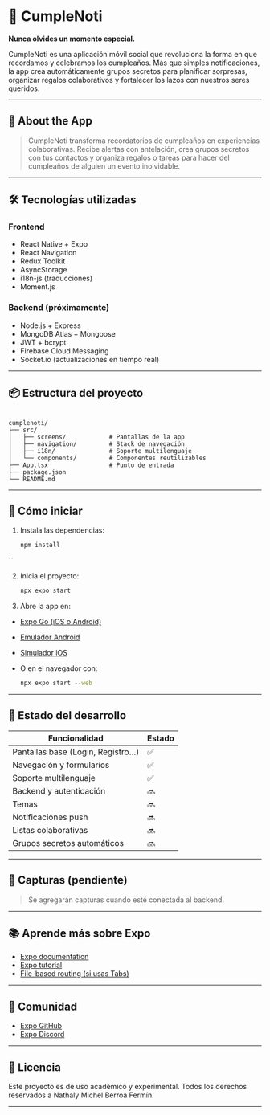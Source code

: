 # 🎉 CumpleNoti

**Nunca olvides un momento especial.**

CumpleNoti es una aplicación móvil social que revoluciona la forma en que recordamos y celebramos los cumpleaños. Más que simples notificaciones, la app crea automáticamente grupos secretos para planificar sorpresas, organizar regalos colaborativos y fortalecer los lazos con nuestros seres queridos.

---

## 📱 About the App

> CumpleNoti transforma recordatorios de cumpleaños en experiencias colaborativas. Recibe alertas con antelación, crea grupos secretos con tus contactos y organiza regalos o tareas para hacer del cumpleaños de alguien un evento inolvidable.

---

## 🛠 Tecnologías utilizadas

### Frontend
- React Native + Expo
- React Navigation
- Redux Toolkit
- AsyncStorage
- i18n-js (traducciones)
- Moment.js

### Backend (próximamente)
- Node.js + Express
- MongoDB Atlas + Mongoose
- JWT + bcrypt
- Firebase Cloud Messaging
- Socket.io (actualizaciones en tiempo real)

---

## 📦 Estructura del proyecto

```

cumplenoti/
├── src/
│   ├── screens/            # Pantallas de la app
│   ├── navigation/         # Stack de navegación
│   ├── i18n/               # Soporte multilenguaje
│   └── components/         # Componentes reutilizables
├── App.tsx                 # Punto de entrada
├── package.json
└── README.md

````

---

## 🚀 Cómo iniciar

1. Instala las dependencias:

   ```bash
   npm install
   
``

2. Inicia el proyecto:

   ```bash
   npx expo start
   ```

3. Abre la app en:

* [Expo Go (iOS o Android)](https://expo.dev/go)
* [Emulador Android](https://docs.expo.dev/workflow/android-studio-emulator/)
* [Simulador iOS](https://docs.expo.dev/workflow/ios-simulator/)
* O en el navegador con:

  ```bash
  npx expo start --web
  ```

---

## 🧪 Estado del desarrollo

| Funcionalidad                     | Estado |
| --------------------------------- | ------ |
| Pantallas base (Login, Registro…) | ✅      |
| Navegación y formularios          | ✅      |
| Soporte multilenguaje             | ✅      |
| Backend y autenticación           | 🔜     |
| Temas           | 🔜     |
| Notificaciones push               | 🔜     |
| Listas colaborativas              | 🔜     |
| Grupos secretos automáticos       | 🔜     |

---

## 📸 Capturas (pendiente)

> Se agregarán capturas cuando esté conectada al backend.

---

## 📚 Aprende más sobre Expo

* [Expo documentation](https://docs.expo.dev/)
* [Expo tutorial](https://docs.expo.dev/tutorial/introduction/)
* [File-based routing (si usas Tabs)](https://docs.expo.dev/router/introduction/)

---

## 🤝 Comunidad

* [Expo GitHub](https://github.com/expo/expo)
* [Expo Discord](https://chat.expo.dev)

---

## 📌 Licencia

Este proyecto es de uso académico y experimental. Todos los derechos reservados a Nathaly Michel Berroa Fermín.

---
